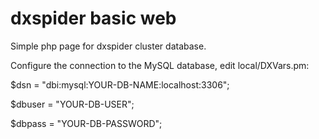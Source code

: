 # dxspider basic web
Simple php page for dxspider cluster database.

Configure the connection to the MySQL database, edit local/DXVars.pm:



$dsn = "dbi:mysql:YOUR-DB-NAME:localhost:3306";

$dbuser = "YOUR-DB-USER";

$dbpass = "YOUR-DB-PASSWORD";

